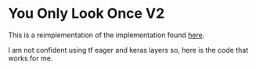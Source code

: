 # You Only Look Once V2

This is a reimplementation of the implementation found [here](https://github.com/pmkalshetti/object_detection).

I am not confident using tf eager and keras layers so, here is the code that works for me.

